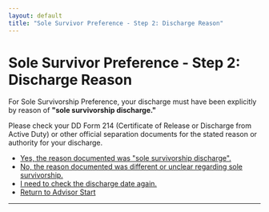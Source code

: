 ```yaml
---
layout: default
title: "Sole Survivor Preference - Step 2: Discharge Reason"
---
```


# Sole Survivor Preference - Step 2: Discharge Reason

For Sole Survivorship Preference, your discharge must have been explicitly by reason of **"sole survivorship discharge."**

Please check your DD Form 214 (Certificate of Release or Discharge from Active Duty) or other official separation documents for the stated reason or authority for your discharge.

*   [Yes, the reason documented was "sole survivorship discharge".](./ownservice_ssp_familycriteria_info.md)
*   [No, the reason documented was different or unclear regarding sole survivorship.](./ineligible_ssp_reason.md)
*   [I need to check the discharge date again.](./ownservice_ssp_checkdd214_date.md)
*   [Return to Advisor Start](./start.md)
---
